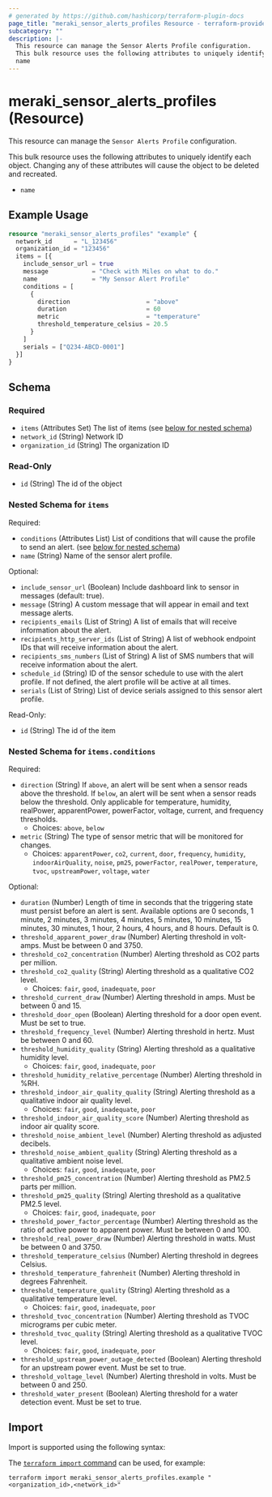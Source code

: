 ```yaml
---
# generated by https://github.com/hashicorp/terraform-plugin-docs
page_title: "meraki_sensor_alerts_profiles Resource - terraform-provider-meraki"
subcategory: ""
description: |-
  This resource can manage the Sensor Alerts Profile configuration.
  This bulk resource uses the following attributes to uniquely identify each object. Changing any of these attributes will cause the object to be deleted and recreated.
  name
---
```


# meraki_sensor_alerts_profiles (Resource)

This resource can manage the `Sensor Alerts Profile` configuration.

This bulk resource uses the following attributes to uniquely identify each object. Changing any of these attributes will cause the object to be deleted and recreated.
- `name`

## Example Usage

```terraform
resource "meraki_sensor_alerts_profiles" "example" {
  network_id      = "L_123456"
  organization_id = "123456"
  items = [{
    include_sensor_url = true
    message            = "Check with Miles on what to do."
    name               = "My Sensor Alert Profile"
    conditions = [
      {
        direction                     = "above"
        duration                      = 60
        metric                        = "temperature"
        threshold_temperature_celsius = 20.5
      }
    ]
    serials = ["Q234-ABCD-0001"]
  }]
}
```

<!-- schema generated by tfplugindocs -->
## Schema

### Required

- `items` (Attributes Set) The list of items (see [below for nested schema](#nestedatt--items))
- `network_id` (String) Network ID
- `organization_id` (String) The organization ID

### Read-Only

- `id` (String) The id of the object

<a id="nestedatt--items"></a>
### Nested Schema for `items`

Required:

- `conditions` (Attributes List) List of conditions that will cause the profile to send an alert. (see [below for nested schema](#nestedatt--items--conditions))
- `name` (String) Name of the sensor alert profile.

Optional:

- `include_sensor_url` (Boolean) Include dashboard link to sensor in messages (default: true).
- `message` (String) A custom message that will appear in email and text message alerts.
- `recipients_emails` (List of String) A list of emails that will receive information about the alert.
- `recipients_http_server_ids` (List of String) A list of webhook endpoint IDs that will receive information about the alert.
- `recipients_sms_numbers` (List of String) A list of SMS numbers that will receive information about the alert.
- `schedule_id` (String) ID of the sensor schedule to use with the alert profile. If not defined, the alert profile will be active at all times.
- `serials` (List of String) List of device serials assigned to this sensor alert profile.

Read-Only:

- `id` (String) The id of the item

<a id="nestedatt--items--conditions"></a>
### Nested Schema for `items.conditions`

Required:

- `direction` (String) If `above`, an alert will be sent when a sensor reads above the threshold. If `below`, an alert will be sent when a sensor reads below the threshold. Only applicable for temperature, humidity, realPower, apparentPower, powerFactor, voltage, current, and frequency thresholds.
  - Choices: `above`, `below`
- `metric` (String) The type of sensor metric that will be monitored for changes.
  - Choices: `apparentPower`, `co2`, `current`, `door`, `frequency`, `humidity`, `indoorAirQuality`, `noise`, `pm25`, `powerFactor`, `realPower`, `temperature`, `tvoc`, `upstreamPower`, `voltage`, `water`

Optional:

- `duration` (Number) Length of time in seconds that the triggering state must persist before an alert is sent. Available options are 0 seconds, 1 minute, 2 minutes, 3 minutes, 4 minutes, 5 minutes, 10 minutes, 15 minutes, 30 minutes, 1 hour, 2 hours, 4 hours, and 8 hours. Default is 0.
- `threshold_apparent_power_draw` (Number) Alerting threshold in volt-amps. Must be between 0 and 3750.
- `threshold_co2_concentration` (Number) Alerting threshold as CO2 parts per million.
- `threshold_co2_quality` (String) Alerting threshold as a qualitative CO2 level.
  - Choices: `fair`, `good`, `inadequate`, `poor`
- `threshold_current_draw` (Number) Alerting threshold in amps. Must be between 0 and 15.
- `threshold_door_open` (Boolean) Alerting threshold for a door open event. Must be set to true.
- `threshold_frequency_level` (Number) Alerting threshold in hertz. Must be between 0 and 60.
- `threshold_humidity_quality` (String) Alerting threshold as a qualitative humidity level.
  - Choices: `fair`, `good`, `inadequate`, `poor`
- `threshold_humidity_relative_percentage` (Number) Alerting threshold in %RH.
- `threshold_indoor_air_quality_quality` (String) Alerting threshold as a qualitative indoor air quality level.
  - Choices: `fair`, `good`, `inadequate`, `poor`
- `threshold_indoor_air_quality_score` (Number) Alerting threshold as indoor air quality score.
- `threshold_noise_ambient_level` (Number) Alerting threshold as adjusted decibels.
- `threshold_noise_ambient_quality` (String) Alerting threshold as a qualitative ambient noise level.
  - Choices: `fair`, `good`, `inadequate`, `poor`
- `threshold_pm25_concentration` (Number) Alerting threshold as PM2.5 parts per million.
- `threshold_pm25_quality` (String) Alerting threshold as a qualitative PM2.5 level.
  - Choices: `fair`, `good`, `inadequate`, `poor`
- `threshold_power_factor_percentage` (Number) Alerting threshold as the ratio of active power to apparent power. Must be between 0 and 100.
- `threshold_real_power_draw` (Number) Alerting threshold in watts. Must be between 0 and 3750.
- `threshold_temperature_celsius` (Number) Alerting threshold in degrees Celsius.
- `threshold_temperature_fahrenheit` (Number) Alerting threshold in degrees Fahrenheit.
- `threshold_temperature_quality` (String) Alerting threshold as a qualitative temperature level.
  - Choices: `fair`, `good`, `inadequate`, `poor`
- `threshold_tvoc_concentration` (Number) Alerting threshold as TVOC micrograms per cubic meter.
- `threshold_tvoc_quality` (String) Alerting threshold as a qualitative TVOC level.
  - Choices: `fair`, `good`, `inadequate`, `poor`
- `threshold_upstream_power_outage_detected` (Boolean) Alerting threshold for an upstream power event. Must be set to true.
- `threshold_voltage_level` (Number) Alerting threshold in volts. Must be between 0 and 250.
- `threshold_water_present` (Boolean) Alerting threshold for a water detection event. Must be set to true.

## Import

Import is supported using the following syntax:

The [`terraform import` command](https://developer.hashicorp.com/terraform/cli/commands/import) can be used, for example:

```shell
terraform import meraki_sensor_alerts_profiles.example "<organization_id>,<network_id>"
```
